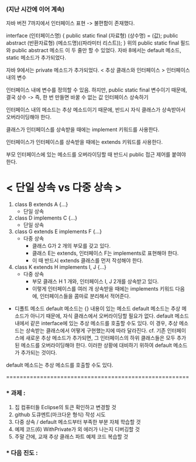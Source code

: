 
### (지난 시간에 이어 계속)

자바 버전 7까지에서 인터페이스 표현 -> 불편함이 존재했다.

interface (인터페이스명) { public static final (자료형) (상수명) = (값); public abstract (반환자료형) (메소드명)((파라미터 리스트)); }
위의 public static final 필드와 public abstract 메소드 이 두 줄만 할 수 있었다.
자바 8에서는 default 메소드, static 메소드가 추가되었다.

자바 9에서는 private 메소드가 추가되었다.
< 추상 클래스와 인터페이스 >
인터페이스 내의 변수

인터페이스 내에 변수를 정의할 수 있음.
하지만, public static final 변수이기 때문에, 결국 상수 -> 즉, 한 번 만들면 바꿀 수 없는 값
인터페이스 상속하기

인터페이스 내의 메소드는 추상 메소드이기 때문에, 반드시 자식 클래스가 상속받아서 오버라이딩해야 한다.

클래스가 인터페이스를 상속받을 때에는 implement 키워드를 사용한다.

인터페이스가 인터페이스를 상속받을 때에는 extends 키워드를 사용한다.

부모 인터페이스에 있는 메소드를 오버라이딩할 때 반드시 public 접근 제어를 붙여야 한다.

# < 단일 상속 vs 다중 상속 >

1. class B extends A {...}
     - 단일 상속
2. class D implements C {...}
     - 단일 상속
3. class G extends E implements F {...}
     - 다중 상속
       - 클래스 G가 2 개의 부모를 갖고 있다.
       - 클래스 E는 extends, 인터페이스 F는 implements로 표현해야 한다.
       - 이 때 반드시 extends 클래스를 먼저 작성해야 한다.
4. class K extends H implements I, J {...}
     - 다중 상속
       - 부모 클래스 H 1 개와, 인터페이스 I, J 2개를 상속받고 있다.
       - 이렇게 인터페이스를 여러 개 상속받을 때에는 implements 키워드 다음에, 인터페이스들을 콤마로 분리해서 적어준다.

 * 디폴트 메소드
default 메소드는 {} 내용이 있는 메소드
default 메소드는 추상 메소드가 아니기 때문에, 자식 클래스에서 오버라이딩할 필요가 없다.
default 메소드 내에서 같은 interface에 있는 추상 메소드를 호출할 수도 있다.
이 경우, 추상 메소드는 상속받는 클래스에서 어떻게 구현했는지에 따라 달라진다.
cf. 기존 인터페이스에 새로운 추상 메소드가 추가되면, 그 인터페이스의 하위 클래스들은 모두 추가된 메소드를 오버라이딩해야 한다.
이러한 상황에 대비하기 위하여 default 메소드가 추가되는 것이다.

default 메소드는 추상 메소드를 호출할 수도 있다.

======================================================

### * 과제 :
1. 집 컴퓨터들 Eclipse의 토큰 확인하고 변경할 것
2. github 도큐멘트(마크다운 형식) 작성 시도
3. 다중 상속 / default 메소드부터 부족한 부분 자체 학습할 것
4. 예제 코드(6) WithPrivate가 외 에러가 나는지 디버깅할 것
5. 주말 간에, 교재 추상 클래스 파트 예제 코드 복습할 것

### * 다음 진도 :

